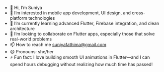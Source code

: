 - 👋 Hi, I’m Suniya
- 👀 I’m interested in mobile app development, UI design, and cross-platform technologies
- 🌱 I’m currently learning advanced Flutter, Firebase integration, and clean architecture
- 💞️ I’m looking to collaborate on Flutter apps, especially those that solve real-world problems
- 📫 How to reach me suniyafathima@gmail.com
- 😄 Pronouns: she/her
- ⚡ Fun fact: I love building smooth UI animations in Flutter—and I can spend hours debugging without realizing how much time has passed!

<!---
suniyafathima/suniyafathima is a ✨ special ✨ repository because its `README.md` (this file) appears on your GitHub profile.
You can click the Preview link to take a look at your changes.
--->
